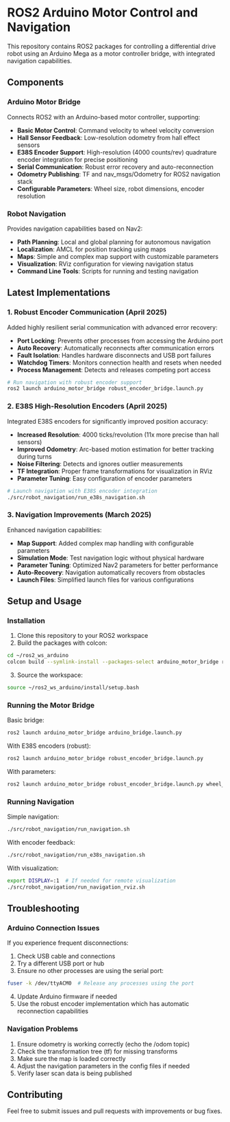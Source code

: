 # ROS2 Arduino Motor Control and Navigation

This repository contains ROS2 packages for controlling a differential drive robot using an Arduino Mega as a motor controller bridge, with integrated navigation capabilities.

## Components

### Arduino Motor Bridge

Connects ROS2 with an Arduino-based motor controller, supporting:

- **Basic Motor Control**: Command velocity to wheel velocity conversion
- **Hall Sensor Feedback**: Low-resolution odometry from hall effect sensors
- **E38S Encoder Support**: High-resolution (4000 counts/rev) quadrature encoder integration for precise positioning
- **Serial Communication**: Robust error recovery and auto-reconnection
- **Odometry Publishing**: TF and nav_msgs/Odometry for ROS2 navigation stack
- **Configurable Parameters**: Wheel size, robot dimensions, encoder resolution

### Robot Navigation

Provides navigation capabilities based on Nav2:

- **Path Planning**: Local and global planning for autonomous navigation
- **Localization**: AMCL for position tracking using maps
- **Maps**: Simple and complex map support with customizable parameters
- **Visualization**: RViz configuration for viewing navigation status 
- **Command Line Tools**: Scripts for running and testing navigation

## Latest Implementations

### 1. Robust Encoder Communication (April 2025)

Added highly resilient serial communication with advanced error recovery:

- **Port Locking**: Prevents other processes from accessing the Arduino port
- **Auto Recovery**: Automatically reconnects after communication errors
- **Fault Isolation**: Handles hardware disconnects and USB port failures
- **Watchdog Timers**: Monitors connection health and resets when needed
- **Process Management**: Detects and releases competing port access

```bash
# Run navigation with robust encoder support
ros2 launch arduino_motor_bridge robust_encoder_bridge.launch.py
```

### 2. E38S High-Resolution Encoders (April 2025)

Integrated E38S encoders for significantly improved position accuracy:

- **Increased Resolution**: 4000 ticks/revolution (11x more precise than hall sensors)
- **Improved Odometry**: Arc-based motion estimation for better tracking during turns
- **Noise Filtering**: Detects and ignores outlier measurements
- **TF Integration**: Proper frame transformations for visualization in RViz
- **Parameter Tuning**: Easy configuration of encoder parameters

```bash
# Launch navigation with E38S encoder integration
./src/robot_navigation/run_e38s_navigation.sh
```

### 3. Navigation Improvements (March 2025)

Enhanced navigation capabilities:

- **Map Support**: Added complex map handling with configurable parameters
- **Simulation Mode**: Test navigation logic without physical hardware
- **Parameter Tuning**: Optimized Nav2 parameters for better performance
- **Auto-Recovery**: Navigation automatically recovers from obstacles
- **Launch Files**: Simplified launch files for various configurations

## Setup and Usage

### Installation

1. Clone this repository to your ROS2 workspace
2. Build the packages with colcon:
```bash
cd ~/ros2_ws_arduino
colcon build --symlink-install --packages-select arduino_motor_bridge robot_navigation
```
3. Source the workspace:
```bash
source ~/ros2_ws_arduino/install/setup.bash
```

### Running the Motor Bridge

Basic bridge:
```bash
ros2 launch arduino_motor_bridge arduino_bridge.launch.py
```

With E38S encoders (robust):
```bash
ros2 launch arduino_motor_bridge robust_encoder_bridge.launch.py
```

With parameters:
```bash
ros2 launch arduino_motor_bridge robust_encoder_bridge.launch.py wheel_radius:=0.0825 base_width:=0.17 encoder_ticks_per_rev:=4000.0
```

### Running Navigation

Simple navigation:
```bash
./src/robot_navigation/run_navigation.sh
```

With encoder feedback:
```bash
./src/robot_navigation/run_e38s_navigation.sh
```

With visualization:
```bash
export DISPLAY=:1  # If needed for remote visualization
./src/robot_navigation/run_navigation_rviz.sh
```

## Troubleshooting

### Arduino Connection Issues

If you experience frequent disconnections:

1. Check USB cable and connections
2. Try a different USB port or hub
3. Ensure no other processes are using the serial port:
```bash
fuser -k /dev/ttyACM0  # Release any processes using the port
```
4. Update Arduino firmware if needed
5. Use the robust encoder implementation which has automatic reconnection capabilities

### Navigation Problems

1. Ensure odometry is working correctly (echo the /odom topic)
2. Check the transformation tree (tf) for missing transforms
3. Make sure the map is loaded correctly
4. Adjust the navigation parameters in the config files if needed
5. Verify laser scan data is being published

## Contributing

Feel free to submit issues and pull requests with improvements or bug fixes.
